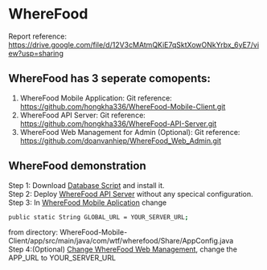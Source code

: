 # WhereFood
Report reference: https://drive.google.com/file/d/12V3cMAtmQKiE7qSktXowONkYrbx_6yE7/view?usp=sharing 
## WhereFood has 3 seperate comopents:
1. WhereFood Mobile Application: 
Git reference: https://github.com/hongkha336/WhereFood-Mobile-Client.git
2. WhereFood API Server:
Git reference: https://github.com/hongkha336/WhereFood-API-Server.git
3. WhereFood Web Management for Admin (Optional):
Git reference: https://github.com/doanvanhiep/WhereFood_Web_Admin.git
## WhereFood demonstration
Step 1: Download [Database Script](https://trello-attachments.s3.amazonaws.com/5d88b1f5037ae6478d5bf238/5dab45285280e81f72df4327/7a39b46706e4a4cbd7efcf9c21c1d7c1/wherefood-db-script-4.0.sql) and install it.</br>
Step 2: Deploy [WhereFood API Server](https://github.com/hongkha336/WhereFood-API-Server.git) without any specical configuration.</br>
Step 3: In [WhereFood Mobile Aplication](https://github.com/hongkha336/WhereFood-Mobile-Client.git) change 
```bash
public static String GLOBAL_URL = YOUR_SERVER_URL;
``` 
from directory: WhereFood-Mobile-Client/app/src/main/java/com/wtf/wherefood/Share/AppConfig.java
</br>
Step 4:(Optional) [Change WhereFood Web Management](https://github.com/doanvanhiep/WhereFood_Web_Admin.git), change the APP_URL to YOUR_SERVER_URL




